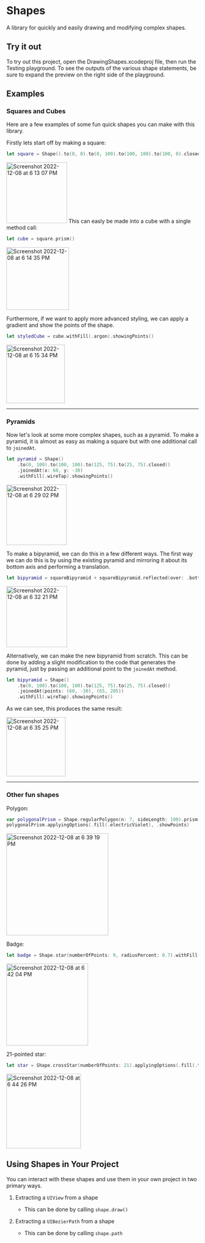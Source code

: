 # Shapes
A library for quickly and easily drawing and modifying complex shapes. 


## Try it out
To try out this project, open the DrawingShapes.xcodeproj file, then run the Testing playground. To see the outputs of the various shape statements, be sure to expand the preview on the right side of the playground.

## Examples

### Squares and Cubes
Here are a few examples of some fun quick shapes you can make with this library.

Firstly lets start off by making a square:

```swift
let square = Shape().to(0, 0).to(0, 100).to(100, 100).to(100, 0).closed().withFill(.white)
```

<img width="159" alt="Screenshot 2022-12-08 at 6 13 07 PM" src="https://user-images.githubusercontent.com/35314567/206586556-40ad9866-b6d6-4168-8eae-3df9c151f32d.png">
This can easly be made into a cube with a single method call:

```swift
let cube = square.prism()
```

<img width="164" alt="Screenshot 2022-12-08 at 6 14 35 PM" src="https://user-images.githubusercontent.com/35314567/206586705-d0fe7ccc-26b6-43ac-97ec-83c86758d753.png">

Furthermore, if we want to apply more advanced styling, we can apply a gradient and show the points of the shape.

``` swift
let styledCube = cube.withFill(.argon).showingPoints()
```

<img width="153" alt="Screenshot 2022-12-08 at 6 15 34 PM" src="https://user-images.githubusercontent.com/35314567/206586821-446d807c-61cf-4038-ac12-7e9edcc2858c.png">

-----
### Pyramids

Now let's look at some more complex shapes, such as a pyramid.
To make a pyramid, it is almost as easy as making a square but with one additional call to `joinedAt`.

```swift
let pyramid = Shape()
    .to(0, 100).to(100, 100).to(125, 75).to(25, 75).closed()
    .joinedAt(x: 60, y: -30)
    .withFill(.wireTap).showingPoints()
```
<img width="158" alt="Screenshot 2022-12-08 at 6 29 02 PM" src="https://user-images.githubusercontent.com/35314567/206588438-8c262cc8-80e7-45b0-a510-7c8dd0b7790a.png">

To make a bipyramid, we can do this in a few different ways.
The first way we can do this is by using the existing pyramid and mirroring it about its bottom axis and performing a translation.

```swift
let bipyramid = squareBipyramid + squareBipyramid.reflected(over: .bottom).flipped(.vertically).translatedBy(x: 0, y: -25)
```

<img width="159" alt="Screenshot 2022-12-08 at 6 32 21 PM" src="https://user-images.githubusercontent.com/35314567/206588820-028f7362-1c34-4cbb-9ceb-9e1bda10ad46.png">

Alternatively, we can make the new bipyramid from scratch. This can be done by adding a slight modification to the code that generates the pyramid, just by passing an additional point to the `joinedAt` method.

```swift
let bipyramid = Shape()
    .to(0, 100).to(100, 100).to(125, 75).to(25, 75).closed()
    .joinedAt(points: (60, -30), (65, 205))
    .withFill(.wireTap).showingPoints()
```
As we can see, this produces the same result:

<img width="155" alt="Screenshot 2022-12-08 at 6 35 25 PM" src="https://user-images.githubusercontent.com/35314567/206589195-42abbbdc-9c25-4708-add8-f97b44304615.png">

----

### Other fun shapes

Polygon:

```swift
var polygonalPrism = Shape.regularPolygon(n: 7, sideLength: 100).prism()
polygonalPrism.applyingOptions(.fill(.electricViolet), .showPoints)
```
<img width="267" alt="Screenshot 2022-12-08 at 6 39 19 PM" src="https://user-images.githubusercontent.com/35314567/206589609-d16e2480-d8db-4405-b33d-46c7b3744795.png">

Badge:

```swift
let badge = Shape.star(numberOfPoints: 9, radiusPercent: 0.7).withFill(.red).applyingOption(.fillInShape(true))
```

<img width="214" alt="Screenshot 2022-12-08 at 6 42 04 PM" src="https://user-images.githubusercontent.com/35314567/206589898-069d1ea2-d727-48a7-8451-1a60ff86c84c.png">

21-pointed star:

```swift
let star = Shape.crossStar(numberOfPoints: 21).applyingOptions(.fill(.timber), .lineWidth(1.0)).scaled(by: 3)
```
<img width="195" alt="Screenshot 2022-12-08 at 6 44 26 PM" src="https://user-images.githubusercontent.com/35314567/206590136-ec9089e4-99b0-41c9-bef9-ead459cb1bca.png">

## Using Shapes in Your Project

You can interact with these shapes and use them in your own project in two primary ways.
1. Extracting a `UIView` from a shape
    - This can be done by calling `shape.draw()`
  
2. Extracting a `UIBezierPath` from a shape
    - This can be done by calling `shape.path`
